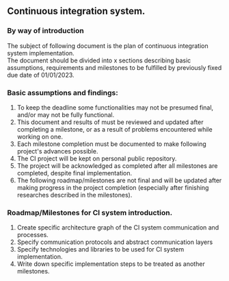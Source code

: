 ## Continuous integration system.
### By way of introduction

The subject of following document is the plan of continuous integration system implementation.  
The document should be divided into x sections describing basic assumptions, requirements and milestones to be fulfilled by previously fixed due date of 01/01/2023.

### Basic assumptions and findings:
1. To keep the deadline some functionalities may not be presumed final, and/or may not be fully functional.
2. This document and results of must be reviewed and updated after completing a milestone, or as a result of problems encountered while working on one.
3. Each milestone completion must be documented to make following project's advances possible.
4. The CI project will be kept on personal public repository.
5. The project will be acknowledged as completed after all milestones are completed, despite final implementation.
6. The following roadmap/milestones are not final and will be updated after making progress in the project completion (especially after finishing researches described in the milestones).

### Roadmap/Milestones for CI system introduction.
1. Create specific architecture graph of the CI system communication and processes.
2. Specify communication protocols and abstract communication layers
3. Specify technologies and libraries to be used for CI system implementation.
4. Write down specific implementation steps to be treated as another milestones.